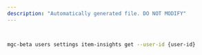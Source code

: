 ```yaml
---
description: "Automatically generated file. DO NOT MODIFY"
---
```


```bash


mgc-beta users settings item-insights get --user-id {user-id}

```